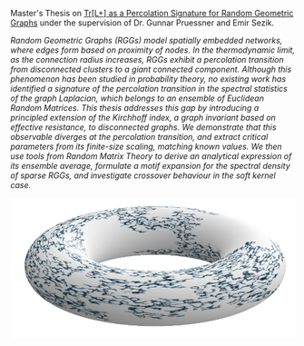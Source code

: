 Master's Thesis on [Tr[L+] as a Percolation Signature for Random Geometric Graphs](https://github.com/raahweng/Random-Geometric-Graphs/blob/main/Thesis.pdf) under the supervision of Dr. Gunnar Pruessner and Emir Sezik.

*Random Geometric Graphs (RGGs) model spatially embedded networks, where edges form
 based on proximity of nodes. In the thermodynamic limit, as the connection radius increases,
 RGGs exhibit a percolation transition from disconnected clusters to a giant connected component. Although this phenomenon has been studied in probability theory, no existing work has
 identified a signature of the percolation transition in the spectral statistics of the graph Laplacian, which belongs to an ensemble of Euclidean Random Matrices. This thesis addresses this
 gap by introducing a principled extension of the Kirchhoff index, a graph invariant based on
 effective resistance, to disconnected graphs. We demonstrate that this observable diverges at
 the percolation transition, and extract critical parameters from its finite-size scaling, matching
 known values. We then use tools from Random Matrix Theory to derive an analytical expression
 of its ensemble average, formulate a motif expansion for the spectral density of sparse RGGs,
 and investigate crossover behaviour in the soft kernel case.*

 ![torus](https://github.com/raahweng/Random-Geometric-Graphs/blob/main/torus%20perc.png)

